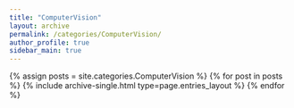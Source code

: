 ```yaml
---
title: "ComputerVision"
layout: archive
permalink: /categories/ComputerVision/
author_profile: true
sidebar_main: true
---
```


{% assign posts = site.categories.ComputerVision %}
{% for post in posts %} {% include archive-single.html type=page.entries_layout %} {% endfor %}
